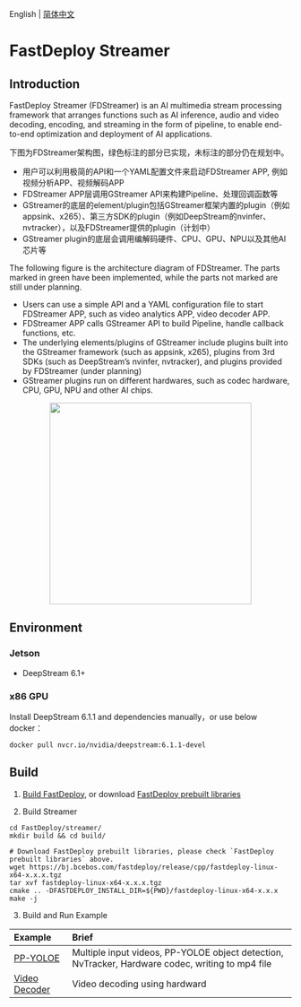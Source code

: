 English | [简体中文](README_CN.md)

# FastDeploy Streamer

## Introduction

FastDeploy Streamer (FDStreamer) is an AI multimedia stream processing framework that arranges functions such as AI inference, audio and video decoding, encoding, and streaming in the form of pipeline, to enable end-to-end optimization and deployment of AI applications.

下图为FDStreamer架构图，绿色标注的部分已实现，未标注的部分仍在规划中。

- 用户可以利用极简的API和一个YAML配置文件来启动FDStreamer APP, 例如视频分析APP、视频解码APP
- FDStreamer APP层调用GStreamer API来构建Pipeline、处理回调函数等
- GStreamer的底层的element/plugin包括GStreamer框架内置的plugin（例如appsink、x265）、第三方SDK的plugin（例如DeepStream的nvinfer、nvtracker），以及FDStreamer提供的plugin（计划中）
- GStreamer plugin的底层会调用编解码硬件、CPU、GPU、NPU以及其他AI芯片等

The following figure is the architecture diagram of FDStreamer. The parts marked in green have been implemented, while the parts not marked are still under planning.

- Users can use a simple API and a YAML configuration file to start FDStreamer APP, such as video analytics APP, video decoder APP.
- FDStreamer APP calls GStreamer API to build Pipeline, handle callback functions, etc.
- The underlying elements/plugins of GStreamer include plugins built into the GStreamer framework (such as appsink, x265), plugins from 3rd SDKs (such as DeepStream’s nvinfer, nvtracker), and plugins provided by FDStreamer (under planning)
- GStreamer plugins run on different hardwares, such as codec hardware, CPU, GPU, NPU and other AI chips.

<p align="center">
<img src='https://user-images.githubusercontent.com/15235574/208364121-b7c46635-7e86-4232-a62f-4934f650995a.png' height="360px">
</p>

## Environment

### Jetson
- DeepStream 6.1+

### x86 GPU

Install DeepStream 6.1.1 and dependencies manually，or use below docker：
```
docker pull nvcr.io/nvidia/deepstream:6.1.1-devel
```

## Build

1. [Build FastDeploy](../docs/en/build_and_install), or download [FastDeploy prebuilt libraries](../docs/en/build_and_install/download_prebuilt_libraries.md)

2. Build Streamer
```
cd FastDeploy/streamer/
mkdir build && cd build/

# Download FastDeploy prebuilt libraries, please check `FastDeploy prebuilt libraries` above.
wget https://bj.bcebos.com/fastdeploy/release/cpp/fastdeploy-linux-x64-x.x.x.tgz
tar xvf fastdeploy-linux-x64-x.x.x.tgz
cmake .. -DFASTDEPLOY_INSTALL_DIR=${PWD}/fastdeploy-linux-x64-x.x.x
make -j
```

3. Build and Run Example

| Example | Brief |
|:--|:--|
| [PP-YOLOE](./examples/ppyoloe) | Multiple input videos, PP-YOLOE object detection, NvTracker, Hardware codec, writing to mp4 file |
| [Video Decoder](./examples/video_decoder) | Video decoding using hardward |  
